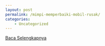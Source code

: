 ```yaml
---
layout: post
permalink: /mimpi-memperbaiki-mobil-rusak/
categories:
    - Uncategorized
---
```


[Baca Selengkapnya](/10)